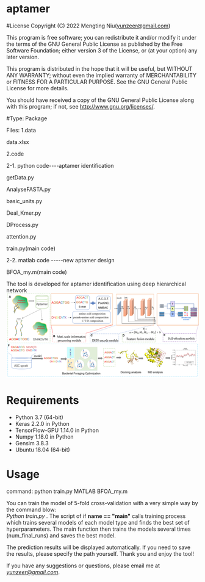 # aptamer

#License
Copyright (C) 2022 Mengting Niu(yunzeer@gmail.com)

This program is free software; you can redistribute it and/or modify it under the terms of the GNU General Public License as published by the Free Software Foundation; either version 3 of the License, or (at your option) any later version.

This program is distributed in the hope that it will be useful, but WITHOUT ANY WARRANTY; without even the implied warranty of MERCHANTABILITY or FITNESS FOR A PARTICULAR PURPOSE. See the GNU General Public License for more details.

You should have received a copy of the GNU General Public License along with this program; if not, see http://www.gnu.org/licenses/.


#Type: Package

Files: 1.data

data.xlsx 


2.code

2-1. python code----aptamer identification

getData.py 

AnalyseFASTA.py

basic_units.py

Deal_Kmer.py

DProcess.py

attention.py

train.py(main code)

2-2. matlab code -----new aptamer design

BFOA_my.m(main code)

The tool is developed for aptamer identification using deep hierarchical network
![image](https://github.com/nmt315320/aptamer/blob/main/Architecture.png)
# Requirements
- Python 3.7 (64-bit)
- Keras 2.2.0 in Python
- TensorFlow-GPU 1.14.0 in Python
- Numpy 1.18.0 in Python
- Gensim 3.8.3
- Ubuntu 18.04 (64-bit)
# Usage

command: python train.py 
MATLAB BFOA_my.m


You can train the model of 5-fold cross-validation with a very simple way by the command blow:  
*Python train.py* . The script of if **name == "main"** calls training process which trains several models of each model type and finds the best set of hyperparameters. The main function then trains the models several times (num_final_runs) and saves the best model.


The prediction results will be displayed automatically. If you need to save the results, please specify the path yourself. Thank you and enjoy the tool!

 If you have any suggestions or questions, please email me at *yunzeer@gmail.com*.
